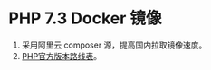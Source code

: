 # PHP 7.3 Docker 镜像

1. 采用阿里云 composer 源，提高国内拉取镜像速度。
2. [PHP官方版本路线表](https://www.php.net/supported-versions.php)。
